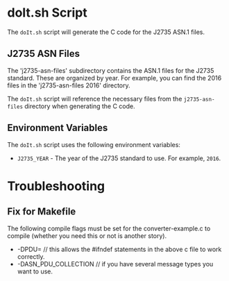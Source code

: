 # doIt.sh Script
The `doIt.sh` script will generate the C code for the J2735 ASN.1 files.

## J2735 ASN Files
The 'j2735-asn-files' subdirectory contains the ASN.1 files for the J2735 standard. These are organized by year. For example, you can find the 2016 files in the 'j2735-asn-files 2016' directory.

The `doIt.sh` script will reference the necessary files from the `j2735-asn-files` directory when generating the C code.

## Environment Variables
The `doIt.sh` script uses the following environment variables:
- `J2735_YEAR` - The year of the J2735 standard to use. For example, `2016`.

# Troubleshooting
## Fix for Makefile

The following compile flags must be set for the converter-example.c to compile (whether you need this or not is another story).

- -DPDU=<something>     // this allows the #ifndef statements in the above c file to work correctly.
- -DASN_PDU_COLLECTION  // if you have several message types you want to use.

